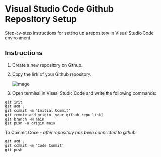 # Visual Studio Code Github Repository Setup
Step-by-step instructions for setting up a repository in Visual Studio Code environment.

## Instructions
1. Create a new repository on Github.
2. Copy the link of your Github repository.

   ![image](https://github.com/sidneyshafer/vs-code-github-setup/assets/66838571/e3b593a7-9fba-4a65-a86b-4d318693bbb6)

4. Open terminal in Visual Studio Code and write the following commands:
```
git init
git add .
git commit -m 'Initial Commit'
git remote add origin [your github repo link]
git branch -M main
git push -u origin main
```
To Commit Code - *after repository has been connected to github:*
```
git add .
git commit -m 'Code Commit'
git push
```
